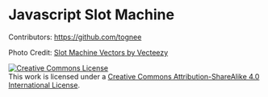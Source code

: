 # Javascript Slot Machine

Contributors:
https://github.com/tognee

Photo Credit:
<a href="https://www.vecteezy.com/free-vector/slot-machine">Slot Machine Vectors by Vecteezy</a>

<a rel="license" href="http://creativecommons.org/licenses/by-sa/4.0/"><img alt="Creative Commons License" style="border-width:0" src="https://i.creativecommons.org/l/by-sa/4.0/88x31.png" /></a><br />This work is licensed under a <a rel="license" href="http://creativecommons.org/licenses/by-sa/4.0/">Creative Commons Attribution-ShareAlike 4.0 International License</a>.
